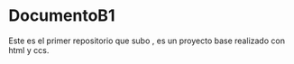 # DocumentoB1
Este es el primer repositorio que subo , es un proyecto base realizado con html y ccs.
